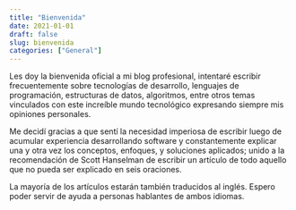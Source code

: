 ```yaml
---
title: "Bienvenida"
date: 2021-01-01
draft: false
slug: bienvenida
categories: ["General"]
---
```

Les doy la bienvenida oficial a mi blog profesional, intentaré escribir frecuentemente sobre tecnologías de desarrollo, lenguajes de programación, estructuras de datos, algoritmos, entre otros temas vinculados con este increíble mundo tecnológico expresando siempre mis opiniones personales.

Me decidí gracias a que sentí la necesidad imperiosa de escribir luego de acumular experiencia desarrollando software y constantemente explicar una y otra vez los conceptos, enfoques, y soluciones aplicados; unido a la recomendación de Scott Hanselman de escribir un artículo de todo aquello que no pueda ser explicado en seis oraciones.

La mayoría de los artículos estarán también traducidos al inglés. Espero poder servir de ayuda a personas hablantes de ambos idiomas.
